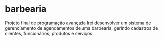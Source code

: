 # barbearia

Projeto final de programação avançada
Irei desenvolver um sistema de gerenciamento de agendamentos de uma barbearia, gerindo cadastros de clientes, funcionários, produtos e serviços
